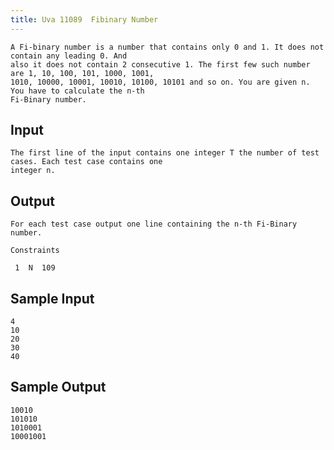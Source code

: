 ```yaml
---
title: Uva 11089  Fibinary Number
---
```



```
A Fi-binary number is a number that contains only 0 and 1. It does not contain any leading 0. And
also it does not contain 2 consecutive 1. The first few such number are 1, 10, 100, 101, 1000, 1001,
1010, 10000, 10001, 10010, 10100, 10101 and so on. You are given n. You have to calculate the n-th
Fi-Binary number.
```

## Input

```
The first line of the input contains one integer T the number of test cases. Each test case contains one
integer n.

```

## Output

```
For each test case output one line containing the n-th Fi-Binary number.

Constraints

 1  N  109

```

## Sample Input

```
4
10
20
30
40

```

## Sample Output

```
10010
101010
1010001
10001001
```
